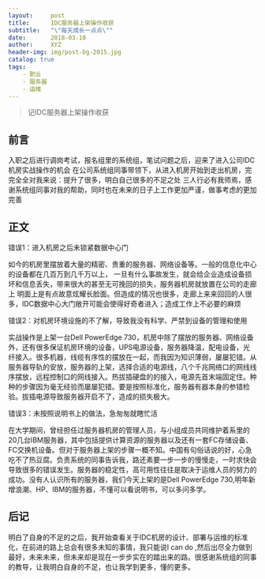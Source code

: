 ```yaml
---
layout:     post
title:      IDC服务器上架操作收获
subtitle:   "\"每天成长一点点\""
date:       2018-03-10
author:     XYZ
header-img: img/post-bg-2015.jpg
catalog: true
tags:
    - 职业
    - 服务器
    - 运维
---
```



>记IDC服务器上架操作收获


## 前言
入职之后进行调岗考试，报名组里的系统组，笔试问题之后，迎来了进入公司IDC机房实战操作的机会
在公司系统组同事带领下，从进入机房开始到走出机房，完完全全对我来说：提升了很多，明白自己很多的不足之处
三人行必有我师焉，感谢系统组同事对我的帮助，同时也在未来的日子上工作更加严谨，做事考虑的更加完善

## 正文
错误1：进入机房之后未锁紧数据中心门

如今的机房里摆放着大量的精密、贵重的服务器、网络设备等。一般的信息化中心的设备都在几百万到几千万以上，
一旦有什么事故发生，就会给企业造成设备损坏和信息丢失，带来很大的甚至无可挽回的损失，服务器机房就放置在公司的走廊上
明面上是有点故意炫耀长脸面。但造成的情况也很多，走廊上来来回回的人很多，IDC数据中心大门敞开可能会使得好奇者进入；造成工作上不必要的麻烦


错误2：对机房环境设施的不了解，导致我没有科学、严禁到设备的管理和使用

实战操作是上架一台Dell PowerEdge 730，机房中除了摆放的服务器、网络设备外，还有很多保证机房环境的设备，UPS电源设备，服务器降温，配电设备，光纤接入。很多机器，线缆有序性的摆放在一起，而我因为知识薄弱，屡屡犯错。从服务器导轨的安放，服务器的上架，选择合适的电源线，八个千兆网络口的网线线序摆放，远程控制口的网线接入。热拔插硬盘的的接入，电源先首末端固定住。种种的步骤因为毫无经验而屡屡犯错。要是按照标准化，服务器有器本身的参错检验。拔插电源导致服务器开启不了，造成的损失极大。


错误3：未按照说明书上的做法，急匆匆就瞎忙活

在大学期间，曾经担任过服务器机房的管理人员，与小组成员共同维护着系里的20几台IBM服务器，其中包括提供计算资源的服务器以及还有一套FC存储设备、FC交换机设备。但对于服务器上架的步骤一概不知。中国有句俗话说的好，心急吃不了热豆腐。负责系统的同事告诉我，路还素要一步一步的慢慢走，一时求快会导致很多的错误发生。服务器的稳定性，高可用性往往是取决于运维人员的努力的成功。没有人认识所有的服务器，我们今天上架的是Dell PowerEdge 730,明年新增浪潮、HP、IBM的服务器，不懂可以看说明书，可以多问多学。


## 后记
明白了自身的不足的之后，我开始查看关于IDC机房的设计、部署与运维的标准化，在前进的路上总会有很多未知的事情，我只能说I can  do ,然后出尽全力做到最好，未来未来，但未来却是现在一步步实在的踏出来的路。很感谢系统组的同事的教导，让我明白自身的不足，也让我学到更多，懂的更多。
